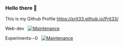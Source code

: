 ### Hello there 👋

This is my Github Profile 
https://prit33.github.io/Prit33/

Web-dev    &nbsp;   [![Maintenance](https://img.shields.io/badge/Commit-Activity-blue.svg)](https://GitHub.com/Prit33/Web-Dev/graphs/commit-activity) 

Experiments--0    &nbsp;  [![Maintenance](https://img.shields.io/badge/Commit-Activity-red.svg)](https://GitHub.com/Prit33/Experiments--0/graphs/commit-activity)





